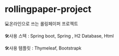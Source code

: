 # rollingpaper-project

💻온라인으로 쓰는 롤링페이퍼 프로젝트

🛠사용 스텍 : Spring boot, Spring , H2 Database, Html

🛠사용 템플릿 : Thymeleaf, Bootstrapk

